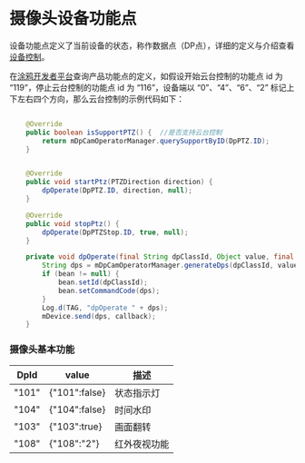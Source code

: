 # 摄像头设备功能点



设备功能点定义了当前设备的状态，称作数据点（DP点），详细的定义与介绍查看[设备控制](https://docs.tuya.com/cn/app/app-sdk/android-sdk.html#6%E8%AE%BE%E5%A4%87%E6%8E%A7%E5%88%B6)。

在[涂鸦开发者平台](https://iot.tuya.com/login)查询产品功能点的定义，如假设开始云台控制的功能点 id 为 “119”，停止云台控制的功能点 id 为 “116”，设备端以 “0”、“4”、“6”、“2” 标记上下左右四个方向，那么云台控制的示例代码如下：

```java

    @Override
    public boolean isSupportPTZ() {  //是否支持云台控制
        return mDpCamOperatorManager.querySupportByID(DpPTZ.ID);
    }


    @Override
    public void startPtz(PTZDirection direction) {
        dpOperate(DpPTZ.ID, direction, null);
    }

	@Override
    public void stopPtz() {
        dpOperate(DpPTZStop.ID, true, null);
    }

    private void dpOperate(final String dpClassId, Object value, final OperatorMsgBean bean) {
        String dps = mDpCamOperatorManager.generateDps(dpClassId, value);
        if (bean != null) {
            bean.setId(dpClassId);
            bean.setCommandCode(dps);
        }
        Log.d(TAG, "dpOperate " + dps);
        mDevice.send(dps, callback);
    }
```

### 摄像头基本功能
| DpId | value | 描述 |
| ------ | ------ | ------ |
| "101" | {"101":false} | 状态指示灯 |
| "104" | {"104":false} | 时间水印|
| "103" | {"103":true} | 画面翻转|
| "108" | {"108":"2"} | 红外夜视功能|